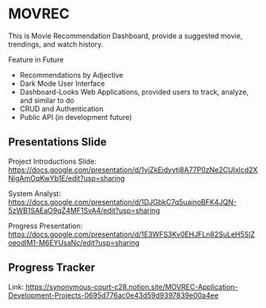 # MOVREC
This is Movie Recommendation Dashboard, provide a suggested movie, trendings, and watch history.

Feature in Future
- Recommendations by Adjective
- Dark Mode User Interface
- Dashboard-Looks Web Applications, provided users to track, analyze, and similar to do
- CRUD and Authentication
- Public API (in development future)

## Presentations Slide
Project Introductions Slide: https://docs.google.com/presentation/d/1yiZkEidyytj8A77P0zNe2CUIxlcd2XNigAmOqKwYb1E/edit?usp=sharing

System Analyst: https://docs.google.com/presentation/d/1DJGbkC7q5uainoBFK4JQN-5zWB1SAEaO9qZ4MF1SvA4/edit?usp=sharing

Progress Presentation: https://docs.google.com/presentation/d/1E3WFS3Kv0EHJFLn82SuLeH5SlZoeodlM1-M6EYUsaNc/edit?usp=sharing

## Progress Tracker
Link: https://synonymous-court-c28.notion.site/MOVREC-Application-Development-Projects-0695d776ac0e43d59d9397839e00a4ee

